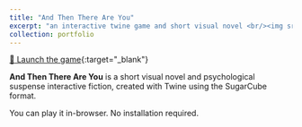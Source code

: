 ```yaml
---
title: "And Then There Are You"
excerpt: "an interactive twine game and short visual novel <br/><img src='/images/twine.png'>"
collection: portfolio
---
```

[🌚 Launch the game](/Portfolio/_pages/And%20Then%20There%20Are%20You.html){:target="_blank"}


**And Then There Are You** is a short visual novel and psychological suspense interactive fiction, created with Twine using the SugarCube format.

You can play it in-browser. No installation required.




